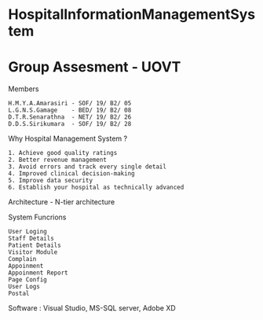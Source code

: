 # HospitalInformationManagementSystem
# Group Assesment - UOVT

Members

	H.M.Y.A.Amarasiri - SOF/ 19/ B2/ 05
	L.G.N.S.Gamage    - BED/ 19/ B2/ 08
	D.T.R.Senarathna  - NET/ 19/ B2/ 26
	D.D.S.Sirikumara  - SOF/ 19/ B2/ 28


Why Hospital Management System ?
	
	1. Achieve good quality ratings
	2. Better revenue management
	3. Avoid errors and track every single detail
	4. Improved clinical decision-making
	5. Improve data security
	6. Establish your hospital as technically advanced
	

Architecture 	-  N-tier architecture


System Funcrions 
	
	User Loging 
	Staff Details
	Patient Details
	Visitor Module
	Complain
	Appoinment 
	Appoinment Report
	Page Config
	User Logs
	Postal
	
	
Software : Visual Studio, MS-SQL server, Adobe XD	
